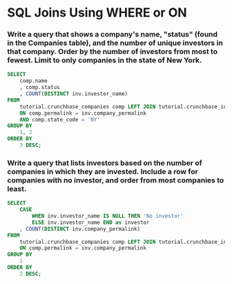 # SQL Joins Using WHERE or ON

### Write a query that shows a company's name, "status" (found in the Companies table), and the number of unique investors in that company. Order by the number of investors from most to fewest. Limit to only companies in the state of New York.
```sql
SELECT
    comp.name
    , comp.status
    , COUNT(DISTINCT inv.investor_name)
FROM
    tutorial.crunchbase_companies comp LEFT JOIN tutorial.crunchbase_investments inv
    ON comp.permalink = inv.company_permalink
    AND comp.state_code = 'NY'
GROUP BY
    1, 2
ORDER BY
    3 DESC;
```

### Write a query that lists investors based on the number of companies in which they are invested. Include a row for companies with no investor, and order from most companies to least.
```sql
SELECT
    CASE 
        WHEN inv.investor_name IS NULL THEN 'No investor'
        ELSE inv.investor_name END as investor
    , COUNT(DISTINCT inv.company_permalink)
FROM
    tutorial.crunchbase_companies comp LEFT JOIN tutorial.crunchbase_investments inv
    ON comp.permalink = inv.company_permalink
GROUP BY
    1
ORDER BY 
    2 DESC;
```